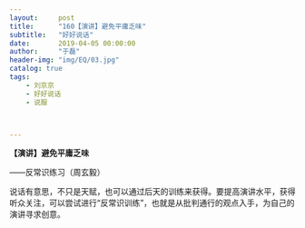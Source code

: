```yaml
---
layout:     post
title:      "160【演讲】避免平庸乏味"
subtitle:   "好好说话"
date:       2019-04-05 00:00:00
author:     "于磊"
header-img: "img/EQ/03.jpg"
catalog: true
tags:
    - 刘京京
    - 好好说话
    - 说服



---
```


**【演讲】避免平庸乏味**

——反常识练习（周玄毅）

 

说话有意思，不只是天赋，也可以通过后天的训练来获得。要提高演讲水平，获得听众关注，可以尝试进行“反常识训练”，也就是从批判通行的观点入手，为自己的演讲寻求创意。